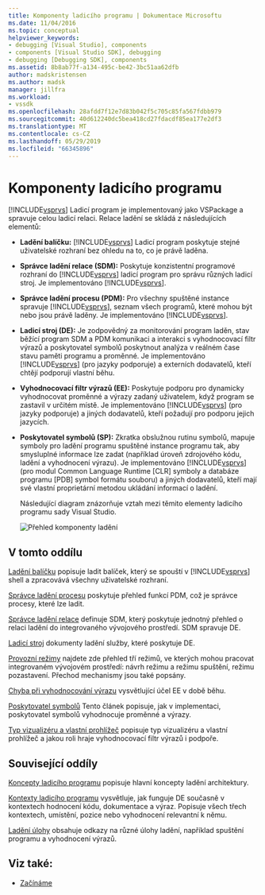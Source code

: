 ```yaml
---
title: Komponenty ladicího programu | Dokumentace Microsoftu
ms.date: 11/04/2016
ms.topic: conceptual
helpviewer_keywords:
- debugging [Visual Studio], components
- components [Visual Studio SDK], debugging
- debugging [Debugging SDK], components
ms.assetid: 8b8ab77f-a134-495c-be42-3bc51aa62dfb
author: madskristensen
ms.author: madsk
manager: jillfra
ms.workload:
- vssdk
ms.openlocfilehash: 28afdd7f12e7d83b042f5c705c85fa567fdbb979
ms.sourcegitcommit: 40d612240dc5bea418cd27fdacdf85ea177e2df3
ms.translationtype: MT
ms.contentlocale: cs-CZ
ms.lasthandoff: 05/29/2019
ms.locfileid: "66345896"
---
```

# <a name="debugger-components"></a>Komponenty ladicího programu
[!INCLUDE[vsprvs](../../code-quality/includes/vsprvs_md.md)] Ladicí program je implementovaný jako VSPackage a spravuje celou ladicí relaci. Relace ladění se skládá z následujících elementů:

- **Ladění balíčku:** [!INCLUDE[vsprvs](../../code-quality/includes/vsprvs_md.md)] Ladicí program poskytuje stejné uživatelské rozhraní bez ohledu na to, co je právě laděna.

- **Správce ladění relace (SDM):** Poskytuje konzistentní programové rozhraní do [!INCLUDE[vsprvs](../../code-quality/includes/vsprvs_md.md)] ladicí program pro správu různých ladicí stroj. Je implementováno [!INCLUDE[vsprvs](../../code-quality/includes/vsprvs_md.md)].

- **Správce ladění procesu (PDM):** Pro všechny spuštěné instance spravuje [!INCLUDE[vsprvs](../../code-quality/includes/vsprvs_md.md)], seznam všech programů, které mohou být nebo jsou právě laděny. Je implementováno [!INCLUDE[vsprvs](../../code-quality/includes/vsprvs_md.md)].

- **Ladicí stroj (DE):** Je zodpovědný za monitorování program laděn, stav běžící program SDM a PDM komunikaci a interakci s vyhodnocovací filtr výrazů a poskytovatel symbolů poskytnout analýza v reálném čase stavu paměti programu a proměnné. Je implementováno [!INCLUDE[vsprvs](../../code-quality/includes/vsprvs_md.md)] (pro jazyky podporuje) a externích dodavatelů, kteří chtějí podporují vlastní běhu.

- **Vyhodnocovací filtr výrazů (EE):** Poskytuje podporu pro dynamicky vyhodnocovat proměnné a výrazy zadaný uživatelem, když program se zastavil v určitém místě. Je implementováno [!INCLUDE[vsprvs](../../code-quality/includes/vsprvs_md.md)] (pro jazyky podporuje) a jiných dodavatelů, kteří požadují pro podporu jejich jazycích.

- **Poskytovatel symbolů (SP):** Zkratka obslužnou rutinu symbolů, mapuje symboly pro ladění programu spuštěné instance programu tak, aby smysluplné informace lze zadat (například úroveň zdrojového kódu, ladění a vyhodnocení výrazu). Je implementováno [!INCLUDE[vsprvs](../../code-quality/includes/vsprvs_md.md)] (pro modul Common Language Runtime [CLR] symboly a databáze programu [PDB] symbol formátu souboru) a jiných dodavatelů, kteří mají své vlastní proprietární metodou ukládání informací o ladění.

  Následující diagram znázorňuje vztah mezi těmito elementy ladicího programu sady Visual Studio.

  ![Přehled komponenty ladění](../../extensibility/debugger/media/dbugcompovrview.gif "DBugCompOvrview")

## <a name="in-this-section"></a>V tomto oddílu
 [Ladění balíčku](../../extensibility/debugger/debug-package.md) popisuje ladit balíček, který se spouští v [!INCLUDE[vsprvs](../../code-quality/includes/vsprvs_md.md)] shell a zpracovává všechny uživatelské rozhraní.

 [Správce ladění procesu](../../extensibility/debugger/process-debug-manager.md) poskytuje přehled funkcí PDM, což je správce procesy, které lze ladit.

 [Správce ladění relace](../../extensibility/debugger/session-debug-manager.md) definuje SDM, který poskytuje jednotný přehled o relaci ladění do integrovaného vývojového prostředí. SDM spravuje DE.

 [Ladicí stroj](../../extensibility/debugger/debug-engine.md) dokumenty ladění služby, které poskytuje DE.

 [Provozní režimy](../../extensibility/debugger/operational-modes.md) najdete zde přehled tří režimů, ve kterých mohou pracovat integrovaném vývojovém prostředí: návrh režimu a režimu spuštění, režimu pozastavení. Přechod mechanismy jsou také popsány.

 [Chyba při vyhodnocování výrazu](../../extensibility/debugger/expression-evaluator.md) vysvětlující účel EE v době běhu.

 [Poskytovatel symbolů](../../extensibility/debugger/symbol-provider.md) Tento článek popisuje, jak v implementaci, poskytovatel symbolů vyhodnocuje proměnné a výrazy.

 [Typ vizualizéru a vlastní prohlížeč](../../extensibility/debugger/type-visualizer-and-custom-viewer.md) popisuje typ vizualizéru a vlastní prohlížeč a jakou roli hraje vyhodnocovací filtr výrazů i podpoře.

## <a name="related-sections"></a>Související oddíly
 [Koncepty ladicího programu](../../extensibility/debugger/debugger-concepts.md) popisuje hlavní koncepty ladění architektury.

 [Kontexty ladicího programu](../../extensibility/debugger/debugger-contexts.md) vysvětluje, jak funguje DE současně v kontextech hodnocení kódu, dokumentace a výraz. Popisuje všech třech kontextech, umístění, pozice nebo vyhodnocení relevantní k němu.

 [Ladění úlohy](../../extensibility/debugger/debugging-tasks.md) obsahuje odkazy na různé úlohy ladění, například spuštění programu a vyhodnocení výrazů.

## <a name="see-also"></a>Viz také:
- [Začínáme](../../extensibility/debugger/getting-started-with-debugger-extensibility.md)
